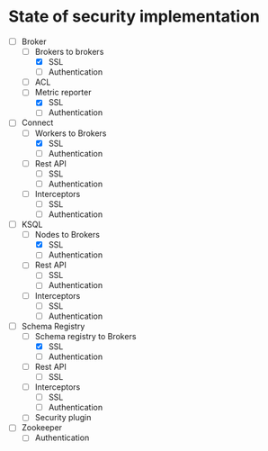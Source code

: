 # State of security implementation

- [ ] Broker
  - [ ] Brokers to brokers
    - [X] SSL
    - [ ] Authentication
  - [ ] ACL
  - [ ] Metric reporter
    - [X] SSL
    - [ ] Authentication

- [ ] Connect
  - [ ] Workers to Brokers
    - [X] SSL
    - [ ] Authentication
  - [ ] Rest API
    - [ ] SSL
    - [ ] Authentication
  - [ ] Interceptors
    - [ ] SSL
    - [ ] Authentication

- [ ] KSQL
  - [ ] Nodes to Brokers
    - [X] SSL
    - [ ] Authentication
  - [ ] Rest API
    - [ ] SSL
    - [ ] Authentication
  - [ ] Interceptors
    - [ ] SSL
    - [ ] Authentication

- [ ] Schema Registry
  - [ ] Schema registry to Brokers
    - [X] SSL
    - [ ] Authentication
  - [ ] Rest API
    - [ ] SSL
  - [ ] Interceptors
    - [ ] SSL
    - [ ] Authentication
  - [ ] Security plugin

- [ ] Zookeeper
  - [ ] Authentication
